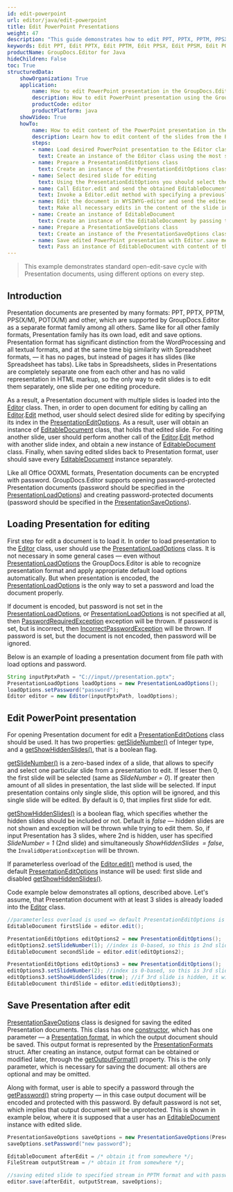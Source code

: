 ```yaml
---
id: edit-powerpoint
url: editor/java/edit-powerpoint
title: Edit PowerPoint Presentations
weight: 47
description: "This guide demonstrates how to edit PPT, PPTX, PPTM, PPSX, PPSM, POTX, POTM presentations with different settings and many other powerful features of GroupDocs.Editor for Java."
keywords: Edit PPT, Edit PPTX, Edit PPTM, Edit PPSX, Edit PPSM, Edit POTX, Edit POTM,  edit powerpoint
productName: GroupDocs.Editor for Java
hideChildren: False
toc: True
structuredData:
    showOrganization: True
    application:    
        name: How to edit PowerPoint presentation in the GroupDocs.Editor
        description: How to edit PowerPoint presentation using the GroupDocs.Editor in Java language
        productCode: editor
        productPlatform: java 
    showVideo: True
    howTo:
        name: How to edit content of the PowerPoint presentation in the GroupDocs.Editor in Java
        description: Learn how to edit content of the slides from the PowerPoint presentation using the GroupDocs.Editor in Java step by step
        steps:
        - name: Load desired PowerPoint presentation to the Editor class
          text: Create an instance of the Editor class using the most suitable constructor overload, by passing the desired  PowerPoint presentation into it.
        - name: Prepare a PresentationEditOptions class
          text: Create an instance of the PresentationEditOptions class and adjust its properties to meet your needs if necessary.
        - name: Select desired slide for editing
          text: Using the PresentationEditOptions you should select the desired slide, that should be edited, using the "setSlideNumber()" method.
        - name: Call Editor.edit and send the obtained EditableDocument to the WYSIWYG-editor
          text: Invoke a Editor.edit method with specifying a previously prepared PresentationEditOptions and obtain an instance of the EditableDocument class, which is ready for editing. Then generate HTML-markup and extract resources from this instance using corresponding instance methods, and pass all these data to the HTML-based WYSIWYG-editor.
        - name: Edit the document in WYSIWYG-editor and send the edited content back to the server-side
          text: Make all necessary edits in the content of the slide in the HTML-based WYSIWYG-editor, which is running on a client-side (in a web-browser) and then submit the edited content and resources back to the server-side, where the GroupDocs.Editor is running.
        - name: Create an instance of EditableDocument
          text: Create an instance of the EditableDocument by passing the edited slide content into the most suitable static methods of the class
        - name: Prepare a PresentationSaveOptions class
          text: Create an instance of the PresentationSaveOptions class and adjust its properties to meet your needs if necessary. You need to choose the format of the output presentation — this is the only mandatory parameter, that must be specified in the constructor. Also using the "setSlideNumber()" and "setInsertAsNewSlide()" methods you can choose how to insert the edited slide into the output presentation — replace the original slide with the edited one, or inject a new edited slide to keep it along with old original simultaneously.
        - name: Save edited PowerPoint presentation with Editor.save method
          text: Pass an instance of EditableDocument with content of the edited PowerPoint presentation, instance of the PresentationSaveOptions, and a destination byte stream or file path to the Editor.save method for saving the presentation.
---
```

> This example demonstrates standard open-edit-save cycle with Presentation documents, using different options on every step.

## Introduction

Presentation documents are presented by many formats: PPT, PPTX, PPTM, PPS(X/M), POT(X/M) and other, which are supported by GroupDocs.Editor as a separate format family among all others. Same like for all other family formats, Presentation family has its own load, edit and save options. Presentation format has significant distinction from the WordProcessing and all textual formats, and at the same time big similarity with Spreadsheet formats, — it has no pages, but instead of pages it has slides (like Spreadsheet has tabs). Like tabs in Spreadsheets, slides in Presentations are completely separate one from each other and has no valid representation in HTML markup, so the only way to edit slides is to edit them separately, one slide per one editing procedure.

As a result, a Presentation document with multiple slides is loaded into the [Editor](https://reference.groupdocs.com/editor/java/com.groupdocs.editor/editor) class. Then, in order to open document for editing by calling an [Editor](https://reference.groupdocs.com/editor/java/com.groupdocs.editor/editor).[Edit](https://reference.groupdocs.com/editor/java/com.groupdocs.editor/editor#edit()) method, user should select desired slide for editing by specifying its index in the [PresentationEditOptions](https://reference.groupdocs.com/editor/java/com.groupdocs.editor.options/presentationeditoptions). As a result, user will obtain an instance of [EditableDocument](https://reference.groupdocs.com/editor/java/com.groupdocs.editor/editabledocument) class, that holds that edited slide. For editing another slide, user should perform another call of the [Editor](https://reference.groupdocs.com/editor/java/com.groupdocs.editor/editor).[Edit](https://reference.groupdocs.com/editor/java/com.groupdocs.editor/editor#edit()) method with another slide index, and obtain a new instance of [EditableDocument](https://reference.groupdocs.com/editor/java/com.groupdocs.editor/editabledocument) class. Finally, when saving edited slides back to Presentation format, user should save every [EditableDocument](https://reference.groupdocs.com/editor/java/com.groupdocs.editor/editabledocument) instance separately.

Like all Office OOXML formats, Presentation documents can be encrypted with password. GroupDocs.Editor supports opening password-protected Presentation documents (password should be specified in the [PresentationLoadOptions](https://reference.groupdocs.com/editor/java/com.groupdocs.editor.options/presentationloadoptions)) and creating password-protected documents (password should be specified in the [PresentationSaveOptions](https://reference.groupdocs.com/editor/java/com.groupdocs.editor.options/presentationsaveoptions)).

## Loading Presentation for editing

First step for edit a document is to load it. In order to load presentation to the [Editor](https://reference.groupdocs.com/editor/java/com.groupdocs.editor/editor) class, user should use the [PresentationLoadOptions](https://reference.groupdocs.com/editor/java/com.groupdocs.editor.options/presentationloadoptions) class. It is not necessary in some general cases — even without [PresentationLoadOptions](https://reference.groupdocs.com/editor/java/com.groupdocs.editor.options/presentationloadoptions) the GroupDocs.Editor is able to recognize presentation format and apply appropriate default load options automatically. But when presentation is encoded, the [PresentationLoadOptions](https://reference.groupdocs.com/editor/java/com.groupdocs.editor.options/presentationloadoptions) is the only way to set a password and load the document properly.

If document is encoded, but password is not set in the [PresentationLoadOptions](https://reference.groupdocs.com/editor/java/com.groupdocs.editor.options/presentationloadoptions), or [PresentationLoadOptions](https://reference.groupdocs.com/editor/java/com.groupdocs.editor.options/presentationloadoptions) is not specified at all, then [PasswordRequiredException](https://reference.groupdocs.com/editor/java/com.groupdocs.editor/passwordrequiredexception) exception will be thrown. If password is set, but is incorrect, then [IncorrectPasswordException](https://reference.groupdocs.com/editor/java/com.groupdocs.editor/incorrectpasswordexception) will be thrown. If password is set, but the document is not encoded, then password will be ignored.

Below is an example of loading a presentation document from file path with load options and password.

```java
String inputPptxPath = "C://input//presentation.pptx";
PresentationLoadOptions loadOptions = new PresentationLoadOptions();
loadOptions.setPassword("password");
Editor editor = new Editor(inputPptxPath, loadOptions);
```

## Edit PowerPoint presentation

For opening Presentation document for edit a [PresentationEditOptions](https://reference.groupdocs.com/editor/java/com.groupdocs.editor.options/presentationeditoptions) class should be used. It has two properties: [getSlideNumber()](https://reference.groupdocs.com/editor/java/com.groupdocs.editor.options/PresentationEditOptions#getSlideNumber--) of Integer type, and a [getShowHiddenSlides()](https://reference.groupdocs.com/editor/java/com.groupdocs.editor.options/PresentationEditOptions#setShowHiddenSlides-boolean-), that is a boolean flag.

[getSlideNumber()](https://reference.groupdocs.com/editor/java/com.groupdocs.editor.options/PresentationEditOptions#getSlideNumber--) is a zero-based index of a slide, that allows to specify and select one particular slide from a presentation to edit. If lesser then 0, the first slide will be selected (same as *SlideNumber = 0*). If greater then amount of all slides in presentation, the last slide will be selected. If input presentation contains only single slide, this option will be ignored, and this single slide will be edited. By default is 0, that implies first slide for edit.

[getShowHiddenSlides()](https://reference.groupdocs.com/editor/java/com.groupdocs.editor.options/PresentationEditOptions#getShowHiddenSlides--) is a boolean flag, which specifies whether the hidden slides should be included or not. Default is *false* — hidden slides are not shown and exception will be thrown while trying to edit them. So, if input Presentation has 3 slides, where 2nd is hidden, user has specified *SlideNumber = 1* (2nd slide) and simultaneously *ShowHiddenSlides  = false*, the `InvalidOperationException` will be thrown.

If parameterless overload of the [Editor.edit()](https://reference.groupdocs.com/editor/java/com.groupdocs.editor/editor#edit()) method is used, the default [PresentationEditOptions](https://reference.groupdocs.com/editor/java/com.groupdocs.editor.options/presentationeditoptions) instance will be used: first slide and disabled [getShowHiddenSlides()](https://reference.groupdocs.com/editor/java/com.groupdocs.editor.options/PresentationEditOptions#getShowHiddenSlides--).

Code example below demonstrates all options, described above. Let's assume, that Presentation document with at least 3 slides is already loaded into the [Editor](https://reference.groupdocs.com/editor/java/com.groupdocs.editor/editor) class.

```java
//parameterless overload is used => default PresentationEditOptions is applied, which means 1st slide
EditableDocument firstSlide = editor.edit();

PresentationEditOptions editOptions2 = new PresentationEditOptions();
editOptions2.setSlideNumber(1); //index is 0-based, so this is 2nd slide
EditableDocument secondSlide = editor.edit(editOptions2);

PresentationEditOptions editOptions3 = new PresentationEditOptions();
editOptions3.setSlideNumber(2); //index is 0-based, so this is 3rd slide
editOptions3.setShowHiddenSlides(true); //if 3rd slide is hidden, it will be opened anyway
EditableDocument thirdSlide = editor.edit(editOptions3);
```

## Save Presentation after edit

[PresentationSaveOptions](https://reference.groupdocs.com/editor/java/com.groupdocs.editor.options/presentationsaveoptions) class is designed for saving the edited Presentation documents. This class has one [constructor](https://reference.groupdocs.com/editor/java/com.groupdocs.editor.options/PresentationSaveOptions#PresentationSaveOptions-com.groupdocs.editor.formats.PresentationFormats-), which has one parameter — a [Presentation format](https://reference.groupdocs.com/editor/java/groupdocs.editor.formats/presentationformats), in which the output document should be saved. This output format is represented by the [PresentationFormats](https://reference.groupdocs.com/editor/java/com.groupdocs.editor.formats/presentationformats) struct. After creating an instance, output format can be obtained or modified later, through the [getOutputFormat()](https://reference.groupdocs.com/editor/java/com.groupdocs.editor.options/PresentationSaveOptions#getOutputFormat--) property. This is the only parameter, which is necessary for saving the document: all others are optional and may be omitted.

Along with format, user is able to specify a password through the [getPassword()](https://reference.groupdocs.com/editor/java/com.groupdocs.editor.options/PresentationSaveOptions#getPassword--) string property — in this case output document will be encoded and protected with this password. By default password is not set, which implies that output document will be unprotected. This is shown in example below, where it is supposed that a user has an [EditableDocument](https://reference.groupdocs.com/editor/java/com.groupdocs.editor/editabledocument) instance with edited slide.

```java
PresentationSaveOptions saveOptions = new PresentationSaveOptions(PresentationFormats.Pptm);
saveOptions.setPassword("new password");

EditableDocument afterEdit = /* obtain it from somewhere */;
FileStream outputStream = /* obtain it from somewhere */;

//saving edited slide to specified stream in PPTM format and with password encoding
editor.save(afterEdit, outputStream, saveOptions);
```
